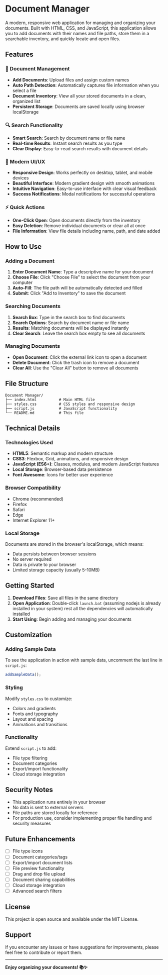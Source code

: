 # Document Manager

A modern, responsive web application for managing and organizing your documents. Built with HTML, CSS, and JavaScript, this application allows you to add documents with their names and file paths, store them in a searchable inventory, and quickly locate and open files.

## Features

### 📁 Document Management
- **Add Documents**: Upload files and assign custom names
- **Auto Path Detection**: Automatically captures file information when you select a file
- **Document Inventory**: View all your stored documents in a clean, organized list
- **Persistent Storage**: Documents are saved locally using browser localStorage

### 🔍 Search Functionality
- **Smart Search**: Search by document name or file name
- **Real-time Results**: Instant search results as you type
- **Clear Display**: Easy-to-read search results with document details

### 🎨 Modern UI/UX
- **Responsive Design**: Works perfectly on desktop, tablet, and mobile devices
- **Beautiful Interface**: Modern gradient design with smooth animations
- **Intuitive Navigation**: Easy-to-use interface with clear visual feedback
- **Success Notifications**: Modal notifications for successful operations

### ⚡ Quick Actions
- **One-Click Open**: Open documents directly from the inventory
- **Easy Deletion**: Remove individual documents or clear all at once
- **File Information**: View file details including name, path, and date added

## How to Use

### Adding a Document
1. **Enter Document Name**: Type a descriptive name for your document
2. **Choose File**: Click "Choose File" to select the document from your computer
3. **Auto-Fill**: The file path will be automatically detected and filled
4. **Submit**: Click "Add to Inventory" to save the document

### Searching Documents
1. **Search Box**: Type in the search box to find documents
2. **Search Options**: Search by document name or file name
3. **Results**: Matching documents will be displayed instantly
4. **Clear Search**: Leave the search box empty to see all documents

### Managing Documents
- **Open Document**: Click the external link icon to open a document
- **Delete Document**: Click the trash icon to remove a document
- **Clear All**: Use the "Clear All" button to remove all documents

## File Structure

```
Document Manager/
├── index.html          # Main HTML file
├── styles.css          # CSS styles and responsive design
├── script.js           # JavaScript functionality
└── README.md           # This file
```

## Technical Details

### Technologies Used
- **HTML5**: Semantic markup and modern structure
- **CSS3**: Flexbox, Grid, animations, and responsive design
- **JavaScript (ES6+)**: Classes, modules, and modern JavaScript features
- **Local Storage**: Browser-based data persistence
- **Font Awesome**: Icons for better user experience

### Browser Compatibility
- Chrome (recommended)
- Firefox
- Safari
- Edge
- Internet Explorer 11+

### Local Storage
Documents are stored in the browser's localStorage, which means:
- Data persists between browser sessions
- No server required
- Data is private to your browser
- Limited storage capacity (usually 5-10MB)

## Getting Started

1. **Download Files**: Save all files in the same directory
2. **Open Application**: Double-click `launch.bat` (assuming nodejs is already installed in your system) rest all the dependencies will automatically installed
3. **Start Using**: Begin adding and managing your documents

## Customization

### Adding Sample Data
To see the application in action with sample data, uncomment the last line in `script.js`:
```javascript
addSampleData();
```

### Styling
Modify `styles.css` to customize:
- Colors and gradients
- Fonts and typography
- Layout and spacing
- Animations and transitions

### Functionality
Extend `script.js` to add:
- File type filtering
- Document categories
- Export/import functionality
- Cloud storage integration

## Security Notes

- This application runs entirely in your browser
- No data is sent to external servers
- File paths are stored locally for reference
- For production use, consider implementing proper file handling and security measures

## Future Enhancements

- [ ] File type icons
- [ ] Document categories/tags
- [ ] Export/import document lists
- [ ] File preview functionality
- [ ] Drag and drop file upload
- [ ] Document sharing capabilities
- [ ] Cloud storage integration
- [ ] Advanced search filters

## License

This project is open source and available under the MIT License.

## Support

If you encounter any issues or have suggestions for improvements, please feel free to contribute or report them.

---

**Enjoy organizing your documents! 📚✨** 
